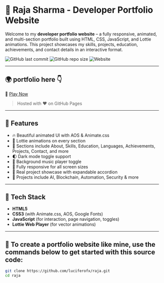 # 🧠 Raja Sharma - Developer Portfolio Website

Welcome to my **developer portfolio website** – a fully responsive, animated, and multi-section portfolio built using HTML, CSS, JavaScript, and Lottie animations. This project showcases my skills, projects, education, achievements, and contact details in an interactive format.

![GitHub last commit](https://img.shields.io/github/last-commit/luciferofx/raja)
![GitHub repo size](https://img.shields.io/github/repo-size/luciferofx/raja)
![Website](https://img.shields.io/website?url=https%3A%2F%2Fluciferofx.github.io%2Fraja)


---

## 🌍 portfolio here 👇

🔗 [Play Now](https://luciferofx.github.io/raja)  
> Hosted with ❤️ on GitHub Pages

---

## 🌟 Features

- 🔥 Beautiful animated UI with AOS & Animate.css
- 🎥 Lottie animations on every section
- 📄 Sections include About, Skills, Education, Languages, Achievements, Projects, Contact, and more
- 🌓 Dark mode toggle support
- 🎵 Background music player toggle
- 📱 Fully responsive for all screen sizes
- 💼 Real project showcase with expandable accordion
- 🔐 Projects include AI, Blockchain, Automation, Security & more

---

## 🔧 Tech Stack

- **HTML5**
- **CSS3** (with Animate.css, AOS, Google Fonts)
- **JavaScript** (for interaction, page navigation, toggles)
- **Lottie Web Player** (for vector animations)

---

## 🚀 To create a portfolio website like mine, use the commands below to get started with this source code:

```bash
git clone https://github.com/luciferofx/raja.git
cd raja
```
